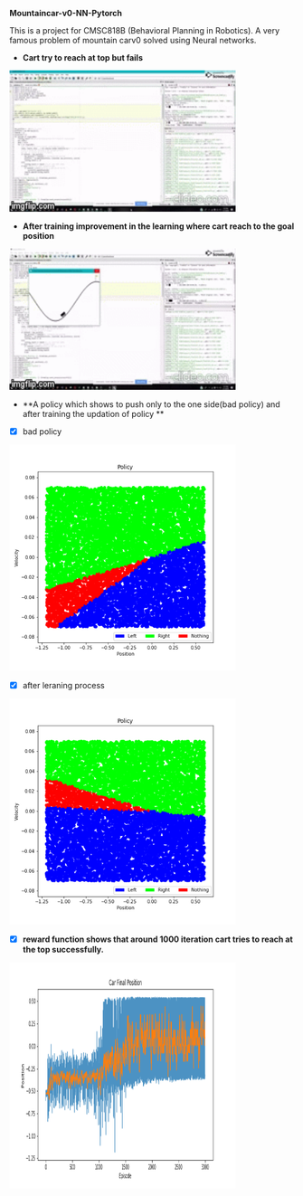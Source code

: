**Mountaincar-v0-NN-Pytorch**

This is a project for CMSC818B (Behavioral Planning in Robotics). A very famous problem of mountain carv0 solved using Neural networks. 

- **Cart try to reach at top but fails** 


<img src="https://github.com/Godcreatebugs/Mountaincar-v0-NN-Tensorflow/blob/master/fail_gif.gif" width="400" height="250">

- **After training improvement in the learning where cart reach to the goal position**

<img src="https://github.com/Godcreatebugs/Mountaincar-v0-NN-Tensorflow/blob/master/pass_gif.gif" width="400" height="250">

- **A policy which shows to push only to the one side(bad policy) and after training the updation of policy **

- [x] bad policy

<img src="https://github.com/Godcreatebugs/Mountaincar-v0-NN-Tensorflow/blob/master/policy_results_images/Policy.png" width="400" height="400">

- [x] after leraning process

<img src="https://github.com/Godcreatebugs/Mountaincar-v0-NN-Tensorflow/blob/master/policy_results_images/Policy%20-%20Modified.png" width="400" height="400">

- [x] **reward function shows that around 1000 iteration cart tries to reach at the top successfully.**

<img src="https://github.com/Godcreatebugs/Mountaincar-v0-NN-Tensorflow/blob/master/policy_results_images/Final%20Position.png" width="400" height="400">





